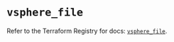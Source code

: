 # `vsphere_file`

Refer to the Terraform Registry for docs: [`vsphere_file`](https://registry.terraform.io/providers/hashicorp/vsphere/2.8.1/docs/resources/file).
